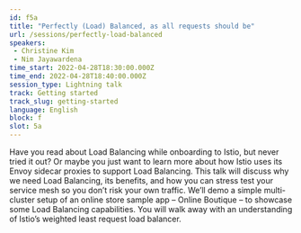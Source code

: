 ```yaml
---
id: f5a
title: "Perfectly (Load) Balanced, as all requests should be"
url: /sessions/perfectly-load-balanced
speakers:
 - Christine Kim
 - Nim Jayawardena
time_start: 2022-04-28T18:30:00.000Z
time_end: 2022-04-28T18:40:00.000Z
session_type: Lightning talk
track: Getting started
track_slug: getting-started
language: English
block: f
slot: 5a
---
```


Have you read about Load Balancing while onboarding to Istio, but never tried it out? Or maybe you just want to learn more about how Istio uses its Envoy sidecar proxies to support Load Balancing. This talk will discuss why we need Load Balancing, its benefits, and how you can stress test your service mesh so you don’t risk your own traffic. We’ll demo a simple multi-cluster setup of an online store sample app – Online Boutique – to showcase some Load Balancing capabilities. You will walk away with an understanding of Istio’s weighted least request load balancer.